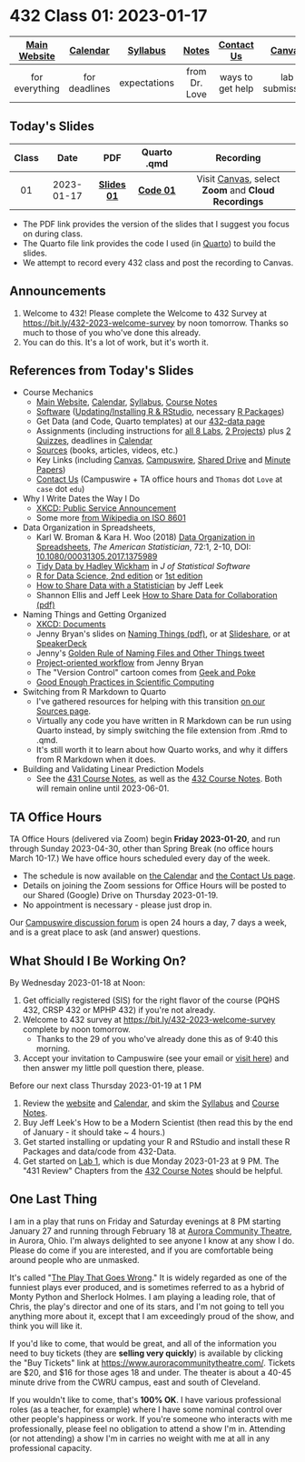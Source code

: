 # 432 Class 01: 2023-01-17

[Main Website](https://thomaselove.github.io/432-2023/) | [Calendar](https://thomaselove.github.io/432-2023/calendar.html) | [Syllabus](https://thomaselove.github.io/432-syllabus-2023/) | [Notes](https://thomaselove.github.io/432-notes/) | [Contact Us](https://thomaselove.github.io/432-2023/contact.html) | [Canvas](https://canvas.case.edu) | [Data and Code](https://github.com/THOMASELOVE/432-data) | [Sources](https://github.com/THOMASELOVE/432-classes-2023/tree/main/sources)
:-----------: | :--------------: | :----------: | :---------: | :-------------: | :-----------: | :------------: |:------:
for everything | for deadlines | expectations | from Dr. Love | ways to get help | lab submission | for downloads | to read

## Today's Slides

Class | Date | PDF | Quarto .qmd | Recording
:---: | :--------: | :------: | :------: | :-------------:
01 | 2023-01-17 | **[Slides 01](https://github.com/THOMASELOVE/432-slides-2023/blob/main/slides01.pdf)** | **[Code 01](https://github.com/THOMASELOVE/432-slides-2023/blob/main/slides01.qmd)** | Visit [Canvas](https://canvas.case.edu/), select **Zoom** and **Cloud Recordings**

- The PDF link provides the version of the slides that I suggest you focus on during class.
- The Quarto file link provides the code I used (in [Quarto](https://quarto.org/)) to build the slides.
- We attempt to record every 432 class and post the recording to Canvas.

## Announcements
 
1. Welcome to 432! Please complete the Welcome to 432 Survey at <https://bit.ly/432-2023-welcome-survey> by noon tomorrow. Thanks so much to those of you who've done this already.
2. You can do this. It's a lot of work, but it's worth it.

## References from Today's Slides

- Course Mechanics
    - [Main Website](https://thomaselove.github.io/432-2023/), [Calendar](https://thomaselove.github.io/432-2023/calendar.html), [Syllabus](https://thomaselove.github.io/432-syllabus-2023/), [Course Notes](https://thomaselove.github.io/432-notes/)
    - [Software](https://thomaselove.github.io/432-2023/software.html) ([Updating/Installing R & RStudio](https://thomaselove.github.io/432-2023/software.html#installing-r-and-rstudio), necessary [R Packages](https://thomaselove.github.io/432-2023/software.html#r-packages-to-install))
    - Get Data (and Code, Quarto templates) at our [432-data page](https://github.com/THOMASELOVE/432-data)
    - Assignments (including instructions for [all 8 Labs](https://thomaselove.github.io/432-2023/lab1.html), [2 Projects](https://thomaselove.github.io/432-2023/projA.html)) plus [2 Quizzes](https://thomaselove.github.io/432-2023/quiz1.html), deadlines in [Calendar](https://thomaselove.github.io/432-2023/calendar.html)
    - [Sources](https://github.com/THOMASELOVE/432-classes-2023/tree/main/sources) (books, articles, videos, etc.)
    - Key Links (including [Canvas](https://canvas.case.edu/), [Campuswire](https://campuswire.com/), [Shared Drive](https://docs.google.com/document/d/1A6-P4TRXrCZVAqfDWw_s75lBGID9wHiaJjbsjltXojs/edit?usp=sharing) and [Minute Papers](https://github.com/THOMASELOVE/432-minute-2023))
    - [Contact Us](https://thomaselove.github.io/432-2023/contact.html) (Campuswire + TA office hours and `Thomas` dot `Love` at `case` dot `edu`)
- Why I Write Dates the Way I Do
    - [XKCD: Public Service Announcement](https://xkcd.com/1179/)
    - Some more [from Wikipedia on ISO 8601](https://en.wikipedia.org/wiki/ISO_8601)
- Data Organization in Spreadsheets, 
    - Karl W. Broman & Kara H. Woo (2018) [Data Organization in Spreadsheets]([pdf/Broman_and_Woo_2018_Data_Organization_in_Spreadsheets.pdf](https://github.com/THOMASELOVE/432-classes-2023/blob/main/sources/pdf/Broman_and_Woo_2018_Data_Organization_in_Spreadsheets.pdf)), *The American Statistician*, 72:1, 2-10, DOI: [10.1080/00031305.2017.1375989](https://doi.org/10.1080/00031305.2017.1375989)
    - [Tidy Data by Hadley Wickham](https://www.jstatsoft.org/article/view/v059i10) in *J of Statistical Software*
    - [R for Data Science, 2nd edition](https://r4ds.hadley.nz/) or [1st edition](https://r4ds.had.co.nz/)
    - [How to Share Data with a Statistician](https://github.com/jtleek/datasharing) by Jeff Leek
    - Shannon Ellis and Jeff Leek [How to Share Data for Collaboration (pdf)](https://peerj.com/preprints/3139v5.pdf)
- Naming Things and Getting Organized
    - [XKCD: Documents](https://xkcd.com/1459/)
    - Jenny Bryan's slides on [Naming Things (pdf)](http://www2.stat.duke.edu/~rcs46/lectures_2015/01-markdown-git/slides/naming-slides/naming-slides.pdf), or at [Slideshare](https://www.slideshare.net/milkers/naming-things), or at [SpeakerDeck](https://speakerdeck.com/jennybc/how-to-name-files)
    - Jenny's [Golden Rule of Naming Files and Other Things tweet](https://twitter.com/jennybryan/status/807805087544328192?lang=en)
    - [Project-oriented workflow](https://www.tidyverse.org/blog/2017/12/workflow-vs-script/) from Jenny Bryan
    - The "Version Control" cartoon comes from [Geek and Poke](https://geek-and-poke.com/)
    - [Good Enough Practices in Scientific Computing](http://bit.ly/good-enuff)
- Switching from R Markdown to Quarto
    - I've gathered resources for helping with this transition [on our Sources page](https://github.com/THOMASELOVE/432-classes-2023/tree/main/sources#learning-about-quarto-and-making-the-switch-from-r-markdown).
    - Virtually any code you have written in R Markdown can be run using Quarto instead, by simply switching the file extension from .Rmd to .qmd.
    - It's still worth it to learn about how Quarto works, and why it differs from R Markdown when it does.
- Building and Validating Linear Prediction Models
    - See the [431 Course Notes](https://thomaselove.github.io/431-notes/), as well as the [432 Course Notes](https://thomaselove.github.io/432-notes/). Both will remain online until 2023-06-01.

## TA Office Hours

TA Office Hours (delivered via Zoom) begin **Friday 2023-01-20**, and run through Sunday 2023-04-30, other than Spring Break (no office hours March 10-17.) We have office hours scheduled every day of the week.

- The schedule is now available on [the Calendar](https://thomaselove.github.io/432-2023/calendar.html) and [the Contact Us page](https://thomaselove.github.io/432-2023/contact.html). 
- Details on joining the Zoom sessions for Office Hours will be posted to our Shared (Google) Drive on Thursday 2023-01-19.
- No appointment is necessary - please just drop in.

Our [Campuswire discussion forum](https://thomaselove.github.io/432-2023/contact.html#once-class-starts) is open 24 hours a day, 7 days a week, and is a great place to ask (and answer) questions.

## What Should I Be Working On?

By Wednesday 2023-01-18 at Noon:

1. Get officially registered (SIS) for the right flavor of the course (PQHS 432, CRSP 432 or MPHP 432) if you're not already.
2. Welcome to 432 survey at https://bit.ly/432-2023-welcome-survey complete by noon tomorrow. 
    - Thanks to the 29 of you who've already done this as of 9:40 this morning.
3. Accept your invitation to Campuswire (see your email or [visit here](https://thomaselove.github.io/432-2023/contact.html#once-class-starts)) and then answer my little poll question there, please.

Before our next class Thursday 2023-01-19 at 1 PM

1. Review the [website](https://thomaselove.github.io/432-2023/) and [Calendar](https://thomaselove.github.io/432-2023/calendar.html), and skim the [Syllabus](https://thomaselove.github.io/432-syllabus-2023/) and [Course Notes](https://thomaselove.github.io/432-notes/).
2. Buy Jeff Leek's How to be a Modern Scientist (then read this by the end of January - it should take ~ 4 hours.)
3. Get started installing or updating your R and RStudio and install these R Packages and data/code from 432-Data.
4. Get started on [Lab 1](https://thomaselove.github.io/432-2023/lab1.html), which is due Monday 2023-01-23 at 9 PM. The "431 Review" Chapters from the [432 Course Notes](https://thomaselove.github.io/432-notes/) should be helpful.

## One Last Thing

I am in a play that runs on Friday and Saturday evenings at 8 PM starting January 27 and running through February 18 at [Aurora Community Theatre](https://www.auroracommunitytheatre.com/), in Aurora, Ohio. I'm always delighted to see anyone I know at any show I do. Please do come if you are interested, and if you are comfortable being around people who are unmasked. 

It's called "[The Play That Goes Wrong](https://www.youtube.com/watch?v=DOWO4gq-whg)." It is widely regarded as one of the funniest plays ever produced, and is sometimes referred to as a hybrid of Monty Python and Sherlock Holmes. I am playing a leading role, that of Chris, the play's director and one of its stars, and I'm not going to tell you anything more about it, except that I am exceedingly proud of the show, and think you will like it. 

If you'd like to come, that would be great, and all of the information you need to buy tickets (they are **selling very quickly**) is available by clicking the "Buy Tickets" link at <https://www.auroracommunitytheatre.com/>. Tickets are $20, and $16 for those ages 18 and under. The theater is about a 40-45 minute drive from the CWRU campus, east and south of Cleveland.

If you wouldn't like to come, that's **100% OK**. I have various professional roles (as a teacher, for example) where I have some nominal control over other people's happiness or work. If you're someone who interacts with me professionally, please feel no obligation to attend a show I'm in. Attending (or not attending) a show I'm in carries no weight with me at all in any professional capacity.

